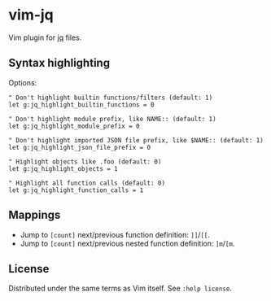 vim-jq
======

Vim plugin for [jq](https://github.com/stedolan/jq) files.


Syntax highlighting
-------------------

Options:
```vim
" Don't highlight builtin functions/filters (default: 1)
let g:jq_highlight_builtin_functions = 0

" Don't highlight module prefix, like NAME:: (default: 1)
let g:jq_highlight_module_prefix = 0

" Don't highlight imported JSON file prefix, like $NAME:: (default: 1)
let g:jq_highlight_json_file_prefix = 0

" Highlight objects like .foo (default: 0)
let g:jq_highlight_objects = 1

" Highlight all function calls (default: 0)
let g:jq_highlight_function_calls = 1
```

Mappings
--------

* Jump to `[count]` next/previous function definition: `]]`/`[[`.
* Jump to `[count]` next/previous nested function definition: `]m`/`[m`.


License
-------

Distributed under the same terms as Vim itself. See `:help license`.
